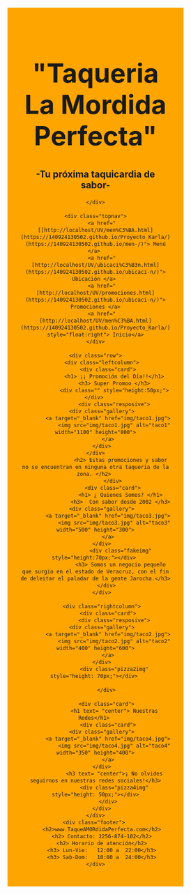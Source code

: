 <html>
<head> 
	<meta charset="UTF-8">
    <meta name="viewport" content="width=device-width, initial-scale=1.0">
    <title>Taqueria la mordida Perfecta</title>
<style>
	* {
		box-sizing: border-box;
	}

	body {
		font-family: century ghotic; 
		padding: 50px;
		background: #FFFFCC;
	}


	.header {
		padding: 30px; 
		text-align: center; 
		background: orange;
	}

	.header h1 { 
		font-size: 60px;
	}


	.topnav {
		overflow: hidden; 
		background-color: #663300;
	}


	.topnav a {
		float: left;
		display: block; 
		color: #ffffff; 
		text-align: center;
		padding: 16px 16px; 
		text-decoration: none;
	}

	.topnav a:hover {
		background-color: #ffffff; 
		color: black;
	}


	.leftcolumn {
		float: left; 
		width: 75%;
	}

	/* Right column */
	.rightcolumn {
		float: left; 
		width: 25%;
		background-color: #663300; 
		padding-left: 10px;
	}


	.fakeimg {
		background-color: #ffffff; 
		width: 100%; 
		padding: 20px;
	}


	.card {
		background-color: white;
		padding: 20px; 
		margin-top: 20px;
	}


	.row::after{
		content: ""; 
		display: table; 
		clear: both;
	}

	/* Footer */ 
	.footer{
		padding: 20px; 
		text-align: center; 
		background: #ddd; 
		margin-top: 20px;
	}


@media screen and (max-width: 800px) {
	.leftcolumn, .rightcolumn {
		width: 100%;
		padding: 0;
	}
}


@media screen and (max-width: 800px){
	.topnav a {
		float: none; 
		width: 100%;
	}
}
</style> 
</head>
<body>
	<div class="header">
		<h1 > "Taqueria La Mordida Perfecta" </h1>
		<h2> -Tu próxima taquicardia de sabor-</h2>

	</div>

	<div class="topnav">
		<a href="[[http://localhost/UV/men%C3%BA.html](https://140924130502.github.io/Proyecto_Karla/)](https://140924130502.github.io/men-/)"> Menú </a> 
		<a href="[http://localhost/UV/ubicaci%C3%B3n.html](https://140924130502.github.io/ubicaci-n/)"> Ubicación </a> 
		<a href="[http://localhost/UV/promociones.html](https://140924130502.github.io/ubicaci-n/)"> Promociones </a>
		<a href="[http://localhost/UV/men%C3%BA.html](https://140924130502.github.io/Proyecto_Karla/)" style="float:right"> Inicio</a>
	</div>

	<div class="row">
		<div class="leftcolumn">
			<div class="card">
				<h1> ¡¡ Promoción del Día!!</h1>
				<h3> Super Promoo </h3>
				<div class="" style="height:50px;"></div> 
				<div class="resposive">
		<div class="gallery">
			<a target="_blank" href="img/taco1.jpg">
				<img src="img/taco1.jpg" alt="taco1" width="1100" height="800">
			</a>
		</div>
	</div>
					<h2> Estas promociones y sabor no se encuentran en ninguna otra taqueria de la zona. </h2> 
				</div> 
				<div class="card"> 
					<h1> ¿ Quienes Somos? </h1>
					<h3>  Con sabor desde 2002 </h3>
		<div class="gallery">
			<a target="_blank" href="img/taco3.jpg">
				<img src="img/taco3.jpg" alt="taco3" width="500" height="300">
			</a>
		</div>
					<div class="fakeimg" style="height:70px;"></div> 
					<h3> Somos un negocio pequeño que surgio en el estado de Veracruz, con el fin de deleitar el paladar de la gente Jarocha.</h3>
			</div> 
		</div>

		<div class="rightcolumn">
			<div class="card">
				<div class="resposive">
		<div class="gallery">
			<a target="_blank" href="img/taco2.jpg">
				<img src="img/taco2.jpg" alt="taco2" width="400" height="600">
			</a>
		</div>
				<div class="pizza2img" style="height: 70px;"></div> 

			</div> 

			<div class="card"> 
				<h1 text= "center"> Nuestras Redes</h1> 
			<div class="card">
		<div class="gallery">
			<a target="_blank" href="img/taco4.jpg">
				<img src="img/taco4.jpg" alt="taco4" width="350" height="400">
			</a>
		</div>
				<h3 text= "center">¡ No olvides seguirnos en nuestras redes sociales!</h3>
				<div class="pizza4img" style="height: 50px;"></div>
			</div>
		</div>
	</div>
	<div class="footer"> 
		<h2>www.TaqueAMORdidaPerfecta.com</h2>
		<h2> Contacto: 2256-874-102</h2>
		<h2> Horario de atención</h2>
		<h3> Lun-Vie:   12:00 a  22:00</h3>
		<h3> Sab-Dom:   10:00 a  24:00</h3>
	</div>
</body> 
</html>
